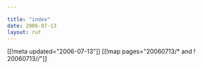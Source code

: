 ```yaml
---

title: "index"
date: 2006-07-13
layout: rut
---
```


[[!meta updated="2006-07-13"]]
[[!map pages="20060713/* and ! 20060713/*/*"]]
